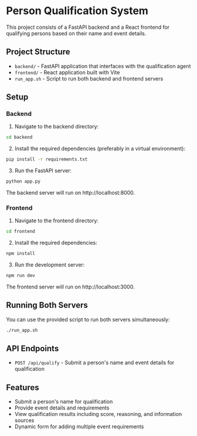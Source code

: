 # Person Qualification System

This project consists of a FastAPI backend and a React frontend for qualifying persons based on their name and event details.

## Project Structure

- `backend/` - FastAPI application that interfaces with the qualification agent
- `frontend/` - React application built with Vite
- `run_app.sh` - Script to run both backend and frontend servers

## Setup

### Backend

1. Navigate to the backend directory:

```bash
cd backend
```

2. Install the required dependencies (preferably in a virtual environment):

```bash
pip install -r requirements.txt
```

3. Run the FastAPI server:

```bash
python app.py
```

The backend server will run on http://localhost:8000.

### Frontend

1. Navigate to the frontend directory:

```bash
cd frontend
```

2. Install the required dependencies:

```bash
npm install
```

3. Run the development server:

```bash
npm run dev
```

The frontend server will run on http://localhost:3000.

## Running Both Servers

You can use the provided script to run both servers simultaneously:

```bash
./run_app.sh
```

## API Endpoints

- `POST /api/qualify` - Submit a person's name and event details for qualification

## Features

- Submit a person's name for qualification
- Provide event details and requirements
- View qualification results including score, reasoning, and information sources
- Dynamic form for adding multiple event requirements